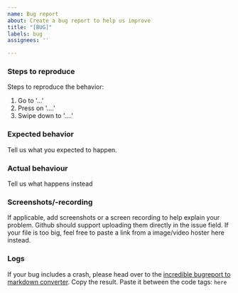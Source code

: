 ```yaml
---
name: Bug report
about: Create a bug report to help us improve
title: "[BUG]"
labels: bug
assignees: ''

---
```


<!--
Oh no, a bug. It happens. Thanks for reporting an issue with NewPipe

Use this template to notify us if you found a bug.

To make it easier for us to help you please enter detailed information below.

Please note, we only support the latest version of NewPipe and
master branch. Please make sure to upgrade & recreate the issue on the latest
version prior to opening an issue. The release page (https://github.com/TeamNewPipe/NewPipe/releases/latest) is a good start, make sure its version is the same as in you app (left sidebar, about)
-->
### Steps to reproduce
Steps to reproduce the behavior:
1. Go to '...'
2. Press on '....'
3. Swipe down to '....'

### Expected behavior
Tell us what you expected to happen.

### Actual behaviour
Tell us what happens instead

### Screenshots/-recording
If applicable, add screenshots or a screen recording to help explain your problem. Github should support uploading them directly in the issue field. If your file is too big, feel free to paste a link from a image/video hoster here instead.

### Logs
If your bug includes a crash, please head over to the [incredible bugreport to markdown converter](https://teamnewpipe.github.io/CrashReportToMarkdown/). Copy the result. Paste it between the code tags:
<code>here</code>
